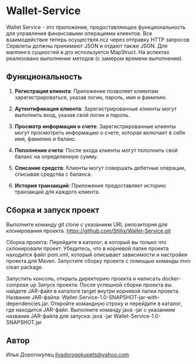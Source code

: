 # Wallet-Service

Wallet Service - это приложение, предоставляющее функциональность для управления финансовыми операциями клиентов. Все взаимодействие теперь осуществля.ncz через отправку HTTP запросов
Сервлеты должны принимают JSON и отдают также JSON.
Для маппинга сущностей в дто используется MapStruct.
На аспектах реализовано выполнение методов (с замером времени выполнения).

## Функциональность

1. **Регистрация клиента**: Приложение позволяет клиентам зарегистрироваться, указав логин, пароль, имя и фамилию.

2. **Аутентификация клиента**: Зарегистрированные клиенты могут выполнить вход, указав свой логин и пароль.

4.  **Просмотр информации о счете**: Зарегистрированные клиенты могут просмотреть информацию о счете, которая включает в себя имя, фамилию и баланс.

5. **Пополнение счета**: После входа клиенты могут пополнить свой баланс на определенную сумму.

6. **Списание средств**: Клиенты могут совершать дебетные операции, списывая средства с баланса.

7. **История транзакций**: Приложение предоставляет историю транзакций для каждого клиента.

## Сборка и запуск проект

Выполните команду git clone с указанием URL репозитория для клонирования проекта.
https://github.com/Stillix/Wallet-Service.git

Сборка проекта:
Перейдите в каталог, в который вы только что склонировали проект.
Убедитесь, что в корневой папке проекта находится файл pom.xml, который описывает зависимости и настройки проекта для Maven.
Запустите сборку проекта с помощью команды mvn clean package. 

Запустить консоль, открыть директорию проекта и написать docker-compose up
Запуск проекта:
После успешной сборки проекта вы найдете JAR-файл в каталоге target внутри корневой папки проекта.
Название JAR-файла: Wallet-Service-1.0-SNAPSHOT-jar-with-dependencies.jar.
Откройте командную строку и перейдите в каталог, где находится JAR-файл.
Выполните команду java -jar с указанием названия JAR-файла для запуска:
   java -jar Wallet-Service-1.0-SNAPSHOT.jar

## Автор
Илья Дорогокупец
ilyadorogokupets@yahoo.com
